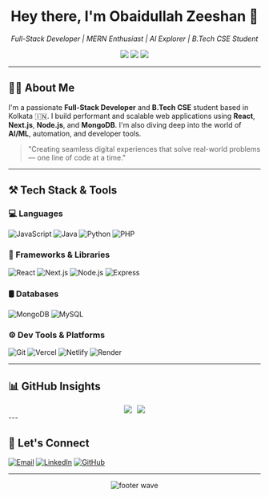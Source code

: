 <h1 align="center">Hey there, I'm Obaidullah Zeeshan 👋</h1>

<p align="center">
  <em>Full-Stack Developer | MERN Enthusiast | AI Explorer | B.Tech CSE Student</em>
</p>

<p align="center">
  <a href="mailto:obaidzeeshan.official@gmail.com"><img src="https://img.shields.io/badge/Email-D14836?style=for-the-badge&logo=gmail&logoColor=white"/></a>
  <a href="https://www.linkedin.com/in/obaidullah-zeeshan/"><img src="https://img.shields.io/badge/LinkedIn-Network-0077B5?style=for-the-badge&logo=linkedin&logoColor=white"/></a>
  <a href="https://github.com/ObaidGits"><img src="https://img.shields.io/badge/GitHub-Portfolio-181717?style=for-the-badge&logo=github&logoColor=white"/></a>
</p>

---

## 👨‍💻 About Me

I'm a passionate **Full-Stack Developer** and **B.Tech CSE** student based in Kolkata 🇮🇳. I build performant and scalable web applications using **React**, **Next.js**, **Node.js**, and **MongoDB**. I'm also diving deep into the world of **AI/ML**, automation, and developer tools.

> "Creating seamless digital experiences that solve real-world problems — one line of code at a time."

---

## ⚒️ Tech Stack & Tools

### 💻 Languages
![JavaScript](https://img.shields.io/badge/JavaScript-Advanced-F7DF1E?style=for-the-badge&logo=javascript&logoColor=black)
![Java](https://img.shields.io/badge/Java-Intermediate-007396?style=for-the-badge&logo=java&logoColor=white)
![Python](https://img.shields.io/badge/Python-Intermediate-3776AB?style=for-the-badge&logo=python&logoColor=white)
![PHP](https://img.shields.io/badge/PHP-Basic-777BB4?style=for-the-badge&logo=php&logoColor=white)

### 🧩 Frameworks & Libraries
![React](https://img.shields.io/badge/React.js-Professional-61DAFB?style=for-the-badge&logo=react&logoColor=black)
![Next.js](https://img.shields.io/badge/Next.js-Advanced-000000?style=for-the-badge&logo=next.js&logoColor=white)
![Node.js](https://img.shields.io/badge/Node.js-Expert-339933?style=for-the-badge&logo=node.js&logoColor=white)
![Express](https://img.shields.io/badge/Express.js-Advanced-000000?style=for-the-badge&logo=express&logoColor=white)

### 🛢️ Databases
![MongoDB](https://img.shields.io/badge/MongoDB-Expert-47A248?style=for-the-badge&logo=mongodb&logoColor=white)
![MySQL](https://img.shields.io/badge/MySQL-Intermediate-4479A1?style=for-the-badge&logo=mysql&logoColor=white)

### ⚙️ Dev Tools & Platforms
![Git](https://img.shields.io/badge/Git-Expert-F05032?style=for-the-badge&logo=git&logoColor=white)
![Vercel](https://img.shields.io/badge/Vercel-Deploy-000000?style=for-the-badge&logo=vercel&logoColor=white)
![Netlify](https://img.shields.io/badge/Netlify-Deploy-00C7B7?style=for-the-badge&logo=netlify&logoColor=white)
![Render](https://img.shields.io/badge/Render-Backend-46E3B7?style=for-the-badge&logo=render&logoColor=white)

---

## 📊 GitHub Insights

<div align="center" style="display: flex; justify-content: center; flex-wrap: wrap; gap: 10px;">
  <img src="https://github-readme-stats.vercel.app/api?username=ObaidGits&show_icons=true&theme=radical&hide=prs&count_private=true" style="max-width: 48%; height: auto;" />
  <img src="https://github-readme-stats.vercel.app/api/top-langs/?username=ObaidGits&layout=compact&theme=radical&langs_count=8" style="max-width: 48%; height: auto;" />
</div>
---

## 🤝 Let's Connect

[![Email](https://img.shields.io/badge/Email-obaidzeeshan.official@gmail.com-D14836?style=for-the-badge&logo=gmail&logoColor=white)](mailto:obaidzeeshan.official@gmail.com)
[![LinkedIn](https://img.shields.io/badge/LinkedIn-obaidullahzeeshan-0077B5?style=for-the-badge&logo=linkedin&logoColor=white)](https://www.linkedin.com/in/obaidullah-zeeshan/)
[![GitHub](https://img.shields.io/badge/GitHub-ObaidGits-181717?style=for-the-badge&logo=github&logoColor=white)](https://github.com/ObaidGits)

---

<div align="center">
  <img src="https://capsule-render.vercel.app/api?type=waving&color=gradient&height=80&section=footer" alt="footer wave"/>
</div>

